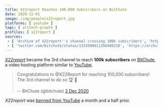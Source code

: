 ```yaml
---
title: X22report Reaches 100,000 Subscribers on BitChute
date: 2020-12-01
image: /img/people/x22report.jpg
platforms: [ youtube ]
tags: [ alttech-growth ]
profiles: [ x22report ]
sources:
 - [ 'Archive of X22report''s channel crossing 100k subscribers', 'https://archive.is/3q2Eh' ]
 - [ 'twitter.com/bitchute/status/1333998811350409216', 'https://archive.is/1hTCu' ]
---
```


[_X22report_](/profiles/x22report/) became the 3rd channel to reach **100k
subscribers** on [BitChute](/alttech/bitchute/), a video hosting platform
similar to [YouTube](/youtube/).

> Congratulations to @X22Report for reaching 100,000 subscribers! The 3rd
> channel to do so 🏆 🚀
>
> -- BitChute (@bitchute) [2 Dec 2020](https://archive.is/1hTCu)

_X22report_ was [banned from YouTube](/events/youtube-bans-x22report/) a month
and a half prior.

